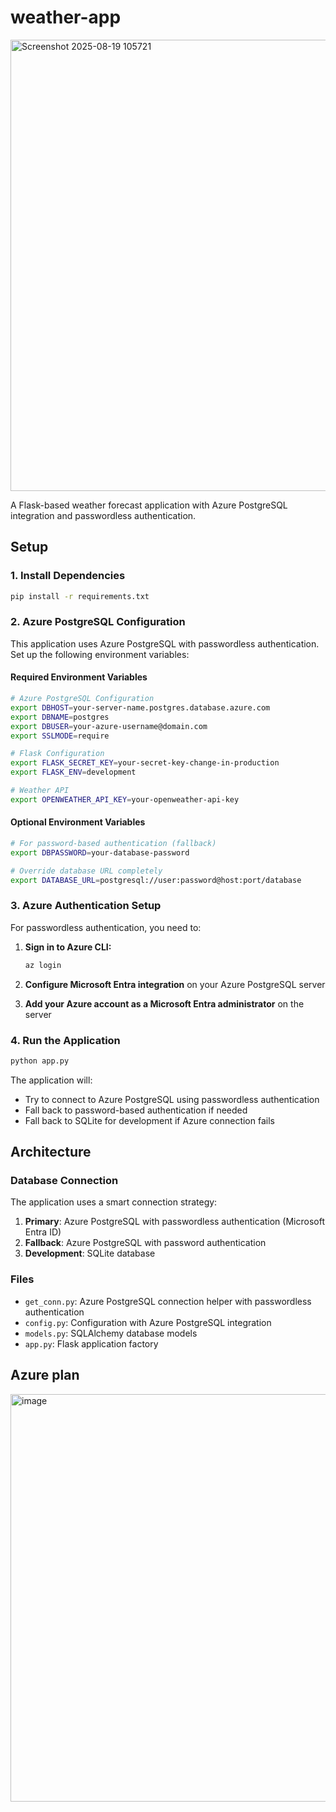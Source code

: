 # weather-app

<img width="894" height="722" alt="Screenshot 2025-08-19 105721" src="https://github.com/user-attachments/assets/4cbc6a77-5ecf-43b7-b954-98809844579d" />

A Flask-based weather forecast application with Azure PostgreSQL integration and passwordless authentication.

## Setup

### 1. Install Dependencies
```bash
pip install -r requirements.txt
```

### 2. Azure PostgreSQL Configuration

This application uses Azure PostgreSQL with passwordless authentication. Set up the following environment variables:

#### Required Environment Variables
```bash
# Azure PostgreSQL Configuration
export DBHOST=your-server-name.postgres.database.azure.com
export DBNAME=postgres
export DBUSER=your-azure-username@domain.com
export SSLMODE=require

# Flask Configuration
export FLASK_SECRET_KEY=your-secret-key-change-in-production
export FLASK_ENV=development

# Weather API
export OPENWEATHER_API_KEY=your-openweather-api-key
```

#### Optional Environment Variables
```bash
# For password-based authentication (fallback)
export DBPASSWORD=your-database-password

# Override database URL completely
export DATABASE_URL=postgresql://user:password@host:port/database
```

### 3. Azure Authentication Setup

For passwordless authentication, you need to:

1. **Sign in to Azure CLI:**
   ```bash
   az login
   ```

2. **Configure Microsoft Entra integration** on your Azure PostgreSQL server
3. **Add your Azure account as a Microsoft Entra administrator** on the server

### 4. Run the Application
```bash
python app.py
```

The application will:
- Try to connect to Azure PostgreSQL using passwordless authentication
- Fall back to password-based authentication if needed
- Fall back to SQLite for development if Azure connection fails

## Architecture

### Database Connection
The application uses a smart connection strategy:

1. **Primary**: Azure PostgreSQL with passwordless authentication (Microsoft Entra ID)
2. **Fallback**: Azure PostgreSQL with password authentication
3. **Development**: SQLite database

### Files
- `get_conn.py`: Azure PostgreSQL connection helper with passwordless authentication
- `config.py`: Configuration with Azure PostgreSQL integration
- `models.py`: SQLAlchemy database models
- `app.py`: Flask application factory

## Azure plan

<img width="753" height="652" alt="image" src="https://github.com/user-attachments/assets/be8ca211-84c2-4b4d-a978-a7c48e0ac28b" />
